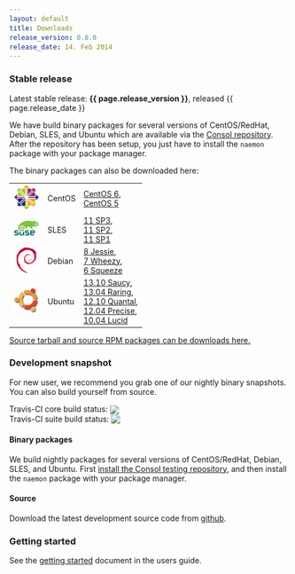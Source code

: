 ```yaml
---
layout: default
title: Downloads
release_version: 0.8.0
release_date: 14. Feb 2014
---
```


### Stable release

<div class="alert alert-success"><i class="glyphicon glyphicon-download-alt"></i> Latest stable release: <b>{{ page.release_version }}</b>, released {{ page.release_date }}</div>

We have build binary packages for several versions of CentOS/RedHat, Debian, SLES, and Ubuntu which are available
via the [Consol repository](http://labs.consol.de/repo/stable/). After the repository has been setup, you just
have to  install the `naemon` package with your package manager.

The binary packages can also be downloaded here:

<table>
 <tr>
   <td><img src="../images/centos.png"></td>
   <td>CentOS</td>
   <td>
        <a href="http://labs.consol.de/naemon/release/v{{ page.release_version }}/rhel6/">CentOS 6</a>,<br>
        <a href="http://labs.consol.de/naemon/release/v{{ page.release_version }}/rhel5/">CentOS 5</a>
   </td>
 </tr>
 <tr>
   <td><img src="../images/sles.jpg"></td>
   <td>SLES</td>
   <td>
        <a href="http://labs.consol.de/naemon/release/v{{ page.release_version }}/sles11sp3/">11 SP3</a>,<br>
        <a href="http://labs.consol.de/naemon/release/v{{ page.release_version }}/sles11sp2/">11 SP2</a>,<br>
        <a href="http://labs.consol.de/naemon/release/v{{ page.release_version }}/sles11sp2/">11 SP1</a>
   </td>
 </tr>
 <tr>
   <td><img src="../images/debian.png"></td>
   <td>Debian</td>
   <td>
        <a href="http://labs.consol.de/naemon/release/v{{ page.release_version }}/debian8/">8 Jessie</a>,<br>
        <a href="http://labs.consol.de/naemon/release/v{{ page.release_version }}/debian7/">7 Wheezy</a>,<br>
        <a href="http://labs.consol.de/naemon/release/v{{ page.release_version }}/debian6/">6 Squeeze</a>
   </td>
 </tr>
 <tr>
   <td><img src="../images/ubuntu.png"></td>
   <td>Ubuntu</td>
   <td>
        <a href="http://labs.consol.de/naemon/release/v{{ page.release_version }}/ubuntu13.10/">13.10 Saucy</a>,<br>
        <a href="http://labs.consol.de/naemon/release/v{{ page.release_version }}/ubuntu13.04/">13.04 Raring</a>,<br>
        <a href="http://labs.consol.de/naemon/release/v{{ page.release_version }}/ubuntu12.10/">12.10 Quantal</a>,<br>
        <a href="http://labs.consol.de/naemon/release/v{{ page.release_version }}/ubuntu12.04/">12.04 Precise</a>,<br>
        <a href="http://labs.consol.de/naemon/release/v{{ page.release_version }}/ubuntu10.04/">10.04 Lucid</a>
   </td>
 </tr>
</table>

<a href="http://labs.consol.de/naemon/release/v{{ page.release_version }}/src/">Source tarball and source RPM packages can be downloads here.</a>

### Development snapshot
For new user, we recommend you grab one of our nightly binary snapshots. You can also build yourself from source.

Travis-CI core build status: <a href="https://travis-ci.org/naemon/naemon-core" alt="Build Status"><img style="vertical-align:sub;" src="https://travis-ci.org/naemon/naemon-core.png?branch=master"></a><br />
Travis-CI suite build status: <a href="https://travis-ci.org/naemon/naemon" alt="Build Status"><img style="vertical-align:sub;" src="https://travis-ci.org/naemon/naemon.png?branch=master"></a>

#### Binary packages
We build nightly packages for several versions of CentOS/RedHat, Debian, SLES, and Ubuntu. First [install the Consol testing repository](http://labs.consol.de/repo/testing/), and then install the `naemon` package with your package manager.

#### Source
Download the latest development source code from [github](http://github.com/naemon/naemon).

### Getting started

See the [getting started](/documentation/usersguide/#getting_started) document in the users guide.